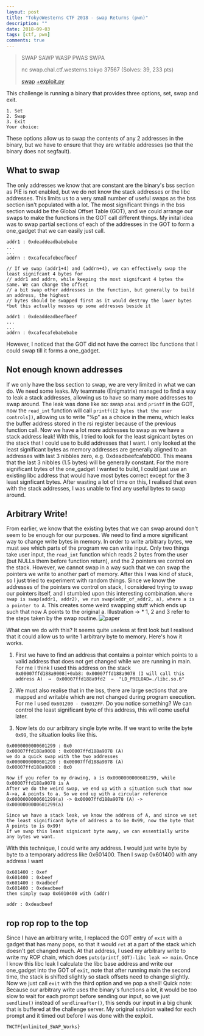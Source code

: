 ```yaml
---
layout: post
title: "TokyoWesterns CTF 2018 - swap Returns (pwn)"
description: ""
date: 2018-09-03
tags: [ctf, pwn]
comments: true
---
```


> SWAP SAWP WASP PWAS SWPA 
>
> nc swap.chal.ctf.westerns.tokyo 37567 (Solves: 39, 233 pts)
>
> [swap][swap] [+exploit.py][exploit]

This challenge is running a binary that provides three options, set, swap and exit.
```
1. Set
2. Swap
3. Exit
Your choice: 
```
These options allow us to swap the contents of any 2 addresses in the binary, but we have to ensure that they are writable addresses (so that the binary does not segfault).

## What to swap

The only addresses we know that are constant are the binary's bss section as PIE is not enabled, but we do not know the stack addresses or the libc addresses. This limits us to a very small number of useful swaps as the bss section isn't populated with a lot. The most significant things in the bss section would be the Global Offset Table (GOT), and we could arrange our swaps to make the functions in the GOT call different things. My inital idea was to swap partial sections of each of the addresses in the GOT to form a one_gadget that we can easily just call.

```
addr1 : 0xdeaddeadbabebabe
...
...
addrn : 0xcafecafebeefbeef

// If we swap (addr1+4) and (addrn+4), we can effectively swap the least signifcant 4 bytes for 
// addr1 and addrn, while keeping the most signifcant 4 bytes the same. We can change the offset
// a bit swap other addresses in the function, but generally to build an address, the highest
// bytes should be swapped first as it would destroy the lower bytes
*but this actually messes up some addresses beside it

addr1 : 0xdeaddeadbeefbeef
...
...
addrn : 0xcafecafebabebabe
```
However, I noticed that the GOT did not have the correct libc functions that I could swap till it forms a one_gadget.

## Not enough known addresses

If we only have the bss section to swap, we are very limited in what we can do. We need some leaks. My teammate (Enigmatrix) managed to find a way to leak a stack addresses, allowing us to have so many more addresses to swap around. The leak was done like so: swap `atoi` and `printf` in the GOT, now the `read_int` function will call `printf([2 bytes that the user controls])`, allowing us to write "%p" as a choice in the menu, which leaks the buffer address stored in the rsi register because of the previous function call. Now we have a lot more addresses to swap as we have a stack address leak! With this, I tried to look for the least signicant bytes on the stack that I could use to build addresses that I want. I only looked at the least significant bytes as memory addresses are generally aligned to an addresses with last 3 nibbles zero, e.g. 0xdeadbeefcafeb000. This means that the last 3 nibbles (1.5 bytes) will be generally constant. For the more significant bytes of the one_gadget I wanted to build, I could just use an existing libc address that would have most bytes correct except for the 3 least signficant bytes. After wasting a lot of time on this, I realised that even with the stack addresses, I was unable to find any useful bytes to swap around.

## Arbitrary Write!

From earlier, we know that the existing bytes that we can swap around don't seem to be enough for our purposes. We need to find a more significant way to change write bytes in memory. In order to write arbitrary bytes, we must see which parts of the program we can write input. Only two things take user input, the `read_int` function which reads 2 bytes from the user (but NULLs them before function return), and the 2 pointers we control on the stack. However, we cannot swap in a way such that we can swap the pointers we write to another part of memory. After this I was kind of stuck, so I just tried to experiment with random things. Since we know the addresses of the pointers we control on stack, I considered trying to swap our pointers itself, and I stumbled upon this interesting combination. `Where swap is swap(addr1, addr2), we run swap(addr_of_addr2, a), where a is a pointer to A`. This creates some weird swapping stuff which ends up such that now A points to the original a. 
Illustration -> * 1, 2 and 3 refer to the steps taken by the swap routine.
![paper][paper]

What can we do with this? It seems quite useless at first look but I realised that it could allow us to write 1 arbitrary byte to memory. Here's how it works.

1) First we have to find an address that contains a pointer which points to a valid address that does not get changed while we are running in main. For me I think I used this address on the stack `0x00007ffd188a9008│+0xb8: 0x00007ffd188a9078 (I will call this address A)  →  0x00007ffd188a9fd2  →  "LD_PRELOAD=./libc.so.6"`

2) We must also realise that in the bss, there are large sections that are mapped and writable which are not changed during program execution. For me I used `0x601200 - 0x6012FF`. Do you notice something? We can control the least significant byte of this address, this will come useful later.

3) Now lets do our arbitrary single byte write. If we want to write the byte `0x99`, the situation looks like this.
```
0x0000000000601299 : 0x0
0x00007ffd188a9008 : 0x00007ffd188a9078 (A)
we do a quick swap with the two addresses
0x0000000000601299 : 0x00007ffd188a9078 (A)
0x00007ffd188a9008 : 0x0

Now if you refer to my drawing, a is 0x0000000000601299, while 0x00007ffd188a9078 is A
After we do the weird swap, we end up with a situation such that now A->a, A points to a. So we end up with a circular reference
0x0000000000601299(a) -> 0x00007ffd188a9078 (A) -> 0x0000000000601299(a)

Since we have a stack leak, we know the address of A, and since we set the least significant byte of address a to be 0x99, now the byte that A points to is 0x99!
If we swap this least signicant byte away, we can essentially write any bytes we want.
```
With this technique, I could write any address. I would just write byte by byte to a temporary address like 0x601400. Then I swap 0x601400 with any address I want
```
0x601400 : 0xef
0x601400 : 0xbeef
0x601400 : 0xadbeef
0x601400 : 0xdeadbeef
then simply swap 0x6010400 with (addr)

addr : 0xdeadbeef
```

## rop rop rop to the top
Since I have an arbitrary write, I replaced the GOT entry of `exit` with a gadget that has many pops, so that it would `ret` at a part of the stack which doesn't get changed much. At that address, I used my arbitrary write to write my ROP chain, which does `puts(printf_GOT)-libc leak => main`. Once I know this libc leak I calculate the libc base address and write our one_gadget into the GOT of `exit`, note that after running main the second time, the stack is shifted slightly so stack offsets need to change slightly. Now we just call `exit` with the third option and we pop a shell! Quick note: Because our arbitrary write uses the binary's functions a lot, it would be too slow to wait for each prompt before sending our input, so we just `sendline()` instead of `sendlineafter()`, this sends our input in a big chunk that is buffered at the challenge server. My original solution waited for each prompt and it timed out before I was done with the exploit.

`TWCTF{unlimited_SWAP_Works}`

[swap]:{{site.baseurl}}/ctf/TokyoWesterns18/swap/swap_returns
[exploit]:{{site.baseurl}}/ctf/TokyoWesterns18/swap/exploit.py
[paper]: {{site.baseurl}}/ctf/TokyoWesterns18/swap/paper.jpeg
